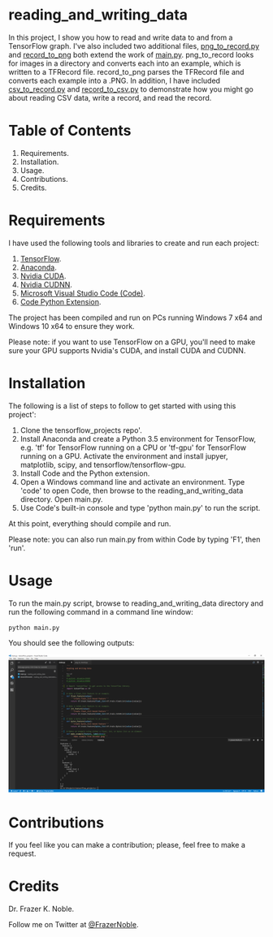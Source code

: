 # reading_and_writing_data

In this project, I show you how to read and write data to and from a TensorFlow graph. I've also included two additional files, [png_to_record.py](./png_to_record) and [record_to_png](./record_to_png) both extend the work of [main.py](./main.py). png_to_record looks for images in a directory and converts each into an example, which is written to a TFRecord file. record_to_png parses the TFRecord file and converts each example into a .PNG. In addition, I have included [csv_to_record.py](./csv_to_recordy) and [record_to_csv.py](./record_to_csv) to demonstrate how you might go about reading CSV data, write a record, and read the record.

# Table of Contents

1. Requirements.
1. Installation.
1. Usage.
1. Contributions.
1. Credits.

# Requirements

I have used the following tools and libraries to create and run each project:

1. [TensorFlow](https://www.tensorflow.org/).
1. [Anaconda](https://www.continuum.io/).
1. [Nvidia CUDA](https://developer.nvidia.com/cuda-zone).
1. [Nvidia CUDNN](https://developer.nvidia.com/cudnn).
1. [Microsoft Visual Studio Code (Code)](https://code.visualstudio.com/).
1. [Code Python Extension](https://marketplace.visualstudio.com/items?itemName=donjayamanne.python).

The project has been compiled and run on PCs running Windows 7 x64 and Windows 10 x64 to ensure they work.

Please note: if you want to use TensorFlow on a GPU, you'll need to make sure your GPU supports Nvidia's CUDA, and install CUDA and CUDNN.

# Installation

The following is a list of steps to follow to get started with using this project':

1. Clone the tensorflow_projects repo'.
1. Install Anaconda and create a Python 3.5 environment for TensorFlow, e.g. 'tf' for TensorFlow running on a CPU or 'tf-gpu' for TensorFlow running on a GPU. Activate the environment and install jupyer, matplotlib, scipy, and tensorflow/tensorflow-gpu.
1. Install Code and the Python extension. 
1. Open a Windows command line and activate an environment. Type 'code' to open Code, then browse to the reading_and_writing_data directory. Open main.py.
1. Use Code's built-in console and type 'python main.py' to run the script.

At this point, everything should compile and run.

Please note: you can also run main.py from within Code by typing 'F1', then 'run'.

# Usage 

To run the main.py script, browse to reading_and_writing_data directory and run the following command in a command line window:

    python main.py

You should see the following outputs:

![Output](./data/output/Capture.PNG)

# Contributions

If you feel like you can make a contribution; please, feel free to make a request.

# Credits

Dr. Frazer K. Noble. 
 
Follow me on Twitter at [@FrazerNoble](https://twitter.com/FrazerNoble).
